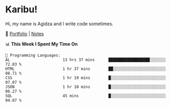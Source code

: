 # Karibu!
Hi, my name is Agidza and I write code sometimes.

🫧 [Portfolio](https://lynnagidza.github.io/) | [Notes](https://medium.com/me/stories/public)

<!--START_SECTION:waka-->
📊 **This Week I Spent My Time On** 

```text
💬 Programming Languages: 
AL                       13 hrs 37 mins      ██████████████████░░░░░░░   72.83 % 
HTML                     1 hr 37 mins        ██░░░░░░░░░░░░░░░░░░░░░░░   08.71 % 
CSS                      1 hr 19 mins        █░░░░░░░░░░░░░░░░░░░░░░░░   07.07 % 
JSON                     1 hr 10 mins        █░░░░░░░░░░░░░░░░░░░░░░░░   06.27 % 
SQL                      45 mins             █░░░░░░░░░░░░░░░░░░░░░░░░   04.07 % 

```


<!--END_SECTION:waka-->
<!--#### 💟 **Digital Swag**
[![@agidza's Holopin board](https://holopin.me/agidza)](https://holopin.io/@agidza)
